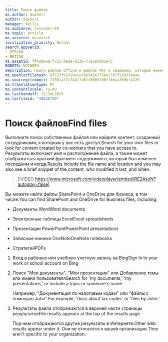 ```yaml
---
title: Поиск файлов
ms.author: dawholl
author: dawholl
manager: kellis
ms.audience: Consumer/IW
ms.topic: article
ms.service: mssearch
localization_priority: Normal
search.appverid:
- BFB160
- MET150
ms.assetid: ff42d668-f721-4ada-b130-77e38508197c
ROBOTS: NOINDEX
description: Поиск файлов Office и файлов PDF и сведений, которые можно увидеть, с помощью службы поиска Microsoft Search
ms.openlocfilehash: 6f723f9101bece706545e775be17b7f26033aaae
ms.sourcegitcommit: 21361af7c244ffd6ff8689fd0ff0daa359bf4129
ms.translationtype: MT
ms.contentlocale: ru-RU
ms.lasthandoff: 11/14/2019
ms.locfileid: "38626750"
---
```

# <a name="find-files"></a><span data-ttu-id="892d5-103">Поиск файлов</span><span class="sxs-lookup"><span data-stu-id="892d5-103">Find files</span></span>

<span data-ttu-id="892d5-104">Выполните поиск собственных файлов или найдите контент, созданный сотрудниками, к которым у вас есть доступ.</span><span class="sxs-lookup"><span data-stu-id="892d5-104">Search for your own files or look for content created by co-workers that you have access to.</span></span> <span data-ttu-id="892d5-105">Результаты включают имя и расположение файла, а также может отображаться краткий фрагмент содержимого, который был изменен последним и когда.</span><span class="sxs-lookup"><span data-stu-id="892d5-105">Results include the file name and location and you may also see a brief snippet of the content, who modified it last, and when.</span></span>
  
> [!VIDEO https://www.microsoft.com/videoplayer/embed/RE2AsoN?autoplay=false]
  
<span data-ttu-id="892d5-106">Вы можете найти файлы SharePoint и OneDrive для бизнеса, в том числе:</span><span class="sxs-lookup"><span data-stu-id="892d5-106">You can find SharePoint and OneDrive for Business files, including:</span></span>
  
- <span data-ttu-id="892d5-107">Документы Word</span><span class="sxs-lookup"><span data-stu-id="892d5-107">Word documents</span></span>
    
- <span data-ttu-id="892d5-108">Электронные таблицы Excel</span><span class="sxs-lookup"><span data-stu-id="892d5-108">Excel spreadsheets</span></span>
    
- <span data-ttu-id="892d5-109">Презентации PowerPoint</span><span class="sxs-lookup"><span data-stu-id="892d5-109">PowerPoint presentations</span></span>
    
- <span data-ttu-id="892d5-110">Записные книжки OneNote</span><span class="sxs-lookup"><span data-stu-id="892d5-110">OneNote notebooks</span></span>
    
- <span data-ttu-id="892d5-111">Стратегий</span><span class="sxs-lookup"><span data-stu-id="892d5-111">PDFs</span></span>
    
1. <span data-ttu-id="892d5-112">Вход в рабочую или учебную учетную запись на Bing</span><span class="sxs-lookup"><span data-stu-id="892d5-112">Sign in to your work or school account on Bing</span></span>
    
2. <span data-ttu-id="892d5-113">Поиск "Мои документы", "Мои презентации" или Добавление темы или имени пользователя</span><span class="sxs-lookup"><span data-stu-id="892d5-113">Search for 'my documents,' 'my presentations,' or include a topic or someone's name</span></span>
    
    <span data-ttu-id="892d5-114">Например, "Документация по налоговым кодам" или "файлы с помощью John".</span><span class="sxs-lookup"><span data-stu-id="892d5-114">For example, 'docs about tax codes' or 'files by John.'</span></span>
    
3. <span data-ttu-id="892d5-115">Результаты файла отображаются в верхней части страницы результатов</span><span class="sxs-lookup"><span data-stu-id="892d5-115">File results appears at the top of the results page</span></span>
    
    <span data-ttu-id="892d5-116">Под ним отображаются другие результаты в Интернете.</span><span class="sxs-lookup"><span data-stu-id="892d5-116">Other web results appear under it.</span></span> <span data-ttu-id="892d5-117">Они не относятся к вашей организации.</span><span class="sxs-lookup"><span data-stu-id="892d5-117">They aren't specific to your organization.</span></span>


